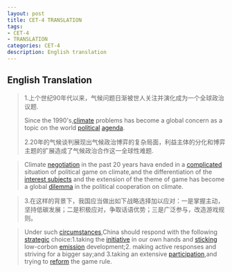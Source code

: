 ```yaml
---
layout: post
title: CET-4 TRANSLATION
tags:
- CET-4
- TRANSLATION
categories: CET-4
description: English translation
---
```

## English Translation ##
>1.上个世纪90年代以来，气候问题日渐被世人关注并演化成为一个全球政治议题.
>
>Since the 1990's,[climate](http://translate.google.cn/#en/zh-CN/climate "the weather conditions prevailing in an area in general or over a long period.") problems has become a global concern as a topic on the world [political](http://translate.google.cn/#en/zh-CN/political "of or relating to the government or the public affairs of a country.") [agenda](http://translate.google.cn/#en/zh-CN/agenda "a list of items to be discussed at a formal meeting.").
> 
>2.20年的气候谈判展现出气候政治博弈的复杂局面，利益主体的分化和博弈主题的扩展造成了气候政治合作这一全球性难题.

>Climate [negotiation](http://translate.google.cn/#en/zh-CN/negotiation "discussion aimed at reaching an agreement.") in the past 20 years hava ended in a [complicated](http://translate.google.cn/#en/zh-CN/complicate "mak\(something\) more difficult or confusing by causing it to be more complex.") situation of political game on climate,and the differentiation of the [interest subjects](http://translate.google.cn/#en/zh-CN/insterest%20subjects "利益主体") and the extension of the theme of game has become a global [dilemma](http://translate.google.cn/#en/zh-CN/dilemma "困境") in the political cooperation on climate.

>3.在这样的背景下，我国应当做出如下战略选择加以应对：一是掌握主动，坚持低碳发展；二是积极应对，争取话语优势；三是广泛参与，改造游戏规则。

>Under such [circumstances](http://translate.google.cn/#en/zh-CN/circumstances "情况"),China should respond with the following [strategic](http://translate.google.cn/#en/zh-CN/stratagic "战略上的") choice:1.taking the [initiative](http://translate.google.cn/#en/zh-CN/initiative "主动权 主动的") in our own hands and [sticking](http://dict.youdao.com/w/sticking/#keyfrom=dict2.top "粘的 坚持性 粘,坚持") low-corbon [emission](http://translate.google.cn/#en/zh-CN/emission "排放") development;2. making active responses and striving for a bigger say;and 3.taking an extensive [participation](http://translate.google.cn/#en/zh-CN/participation "参与"),and trying to [reform](http://dict.youdao.com/w/reform/#keyfrom=dict2.top "改革\(n\) 改革\(vt\) 改革的\(adj\)") the game rule.

